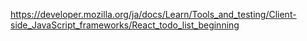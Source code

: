 https://developer.mozilla.org/ja/docs/Learn/Tools_and_testing/Client-side_JavaScript_frameworks/React_todo_list_beginning
